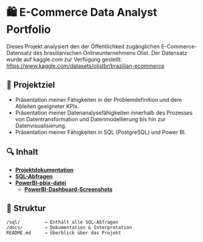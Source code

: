 
# 🛍️ E-Commerce Data Analyst Portfolio

Dieses Projekt analysiert den der Öffentlichkeit zugänglichen E-Commerce-Datensatz des brasilianischen Onlineunternehmens Olist. Der Datensatz wurde auf kaggle.com zur Verfügung gestellt: https://www.kaggle.com/datasets/olistbr/brazilian-ecommerce

## 📌 Projektziel

- Präsentation meiner Fähigkeiten in der Problemdefinition und dem Ableiten geeigneter KPIs.
- Präsentation meiner Datenanalysefähigkeiten innerhalb des Prozesses von Datentransformation und Datenmodellierung bis hin zur Datenvisualisierung.
- Präsentation meiner Fähigkeiten in SQL (PostgreSQL) und Power BI.

## 🔍 Inhalt

- [**Projektdokumentation**](./docs/project_documentation_%5BDEUTSCH%5D.md)
- [**SQL-Abfragen**](./sql/)
- [**PowerBI-pbix-datei**](./power_bi/pbix_file/)
  - [**PowerBI-Dashboard-Screenshots**](./power_bi/screenshots/)

## 📂 Struktur

```plaintext
/sql/         → Enthält alle SQL-Abfragen  
/docs/        → Dokumentation & Interpretation  
README.md     → Überblick über das Projekt
